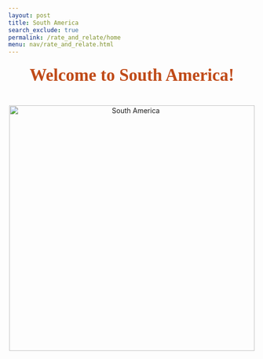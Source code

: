 ```yaml
---
layout: post 
title: South America
search_exclude: true
permalink: /rate_and_relate/home
menu: nav/rate_and_relate.html
---
```



<h1 style="
    color:rgb(192, 75, 25); /* reddish brown */
    font-family: 'Comic Sans MS', 'Brush Script MT', cursive; /* Fun and playful font */
    font-size: 2.5em; /* Adjusted size for emphasis */
    text-align: center; /* Centered text */
    margin-top: 20px;
">
    Welcome to South America!
</h1>
<br>
<center>
<img src="{{site.baseurl}}/images/createandcompete/southamerica.jpg" alt= "South America" width="500" height="500">
</center>

